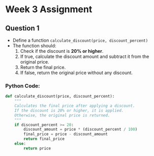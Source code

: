 # Week 3 Assignment

## Question 1
- Define a function `calculate_discount(price, discount_percent)`  
- The function should:  
  1. Check if the discount is **20% or higher**.  
  2. If true, calculate the discount amount and subtract it from the original price.  
  3. Return the final price.  
  4. If false, return the original price without any discount.  

### Python Code:
```python
def calculate_discount(price, discount_percent):
    """
    Calculates the final price after applying a discount.
    If the discount is 20% or higher, it is applied.
    Otherwise, the original price is returned.
    """
    if discount_percent >= 20:
        discount_amount = price * (discount_percent / 100)
        final_price = price - discount_amount
        return final_price
    else:
        return price
